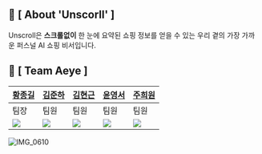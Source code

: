 ## 👀 [ About 'Unscorll' ]
Unscroll은 **스크롤없이** 한 눈에 요약된 쇼핑 정보를 얻을 수 있는 우리 곁의 가장 가까운 퍼스널 AI 쇼핑 비서입니다.

## 🦾 [ Team Aeye ]
| [황종길](https://github.com/Gill-source) | [김준하](https://github.com/juuuns1205) | [김현근](https://github.com/v1340414) | [윤영서](https://github.com/0seoYun) | [주희원](https://github.com/heewon0615) |
|-----|----|---| ----| ----|
| 팀장 | 팀원 | 팀원 | 팀원 | 팀원|
| <img src="https://github.com/user-attachments/assets/467fd96c-5403-41a6-a700-5fe07a26d1db"> | <img src="https://github.com/user-attachments/assets/4f7536dd-3e83-49ae-b9b0-89ee94a7a955"> | <img src="https://github.com/user-attachments/assets/4f7536dd-3e83-49ae-b9b0-89ee94a7a955"> | <img src="https://github.com/user-attachments/assets/b230f411-85bb-4b65-883c-c10d923d5a5c"> | <img src="https://github.com/user-attachments/assets/0b04c7d5-89bb-46dc-8104-c3e5062b1b64"> |

![IMG_0610]()
